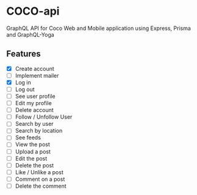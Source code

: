 # COCO-api

GraphQL API for Coco Web and Mobile application using Express, Prisma and GraphQL-Yoga

## Features

- [x] Create account
- [ ] Implement mailer
- [x] Log in
- [ ] Log out
- [ ] See user profile
- [ ] Edit my profile
- [ ] Delete account
- [ ] Follow / Unfollow User
- [ ] Search by user
- [ ] Search by location
- [ ] See feeds
- [ ] View the post
- [ ] Upload a post
- [ ] Edit the post
- [ ] Delete the post
- [ ] Like / Unlike a post
- [ ] Comment on a post
- [ ] Delete the comment